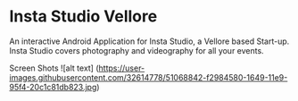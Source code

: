 # Insta Studio Vellore

An interactive Android Application for Insta Studio, a Vellore based Start-up. Insta Studio covers 
photography and videography for all your events.

Screen Shots 
![alt text] (https://user-images.githubusercontent.com/32614778/51068842-f2984580-1649-11e9-95f4-20c1c81db823.jpg)





